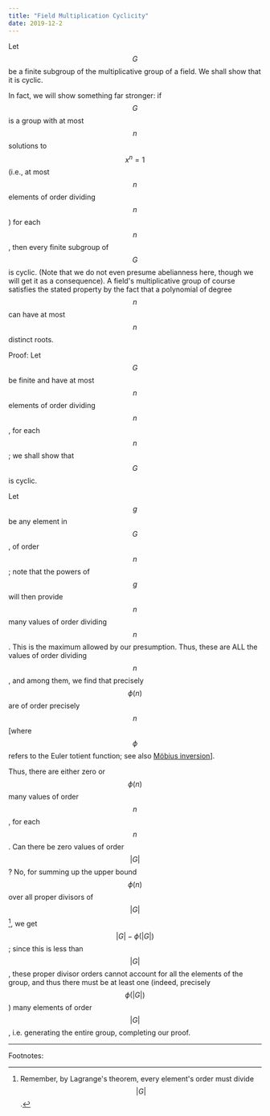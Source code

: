 ```yaml
---
title: "Field Multiplication Cyclicity"
date: 2019-12-2
---
```

Let $$G$$ be a finite subgroup of the multiplicative group of a field. We shall show that it is cyclic.

In fact, we will show something far stronger: if $$G$$ is a group with at most $$n$$ solutions to $$x^n = 1$$ (i.e., at most $$n$$ elements of order dividing $$n$$) for each $$n$$, then every finite subgroup of $$G$$ is cyclic. (Note that we do not even presume abelianness here, though we will get it as a consequence). A field's multiplicative group of course satisfies the stated property by the fact that a polynomial of degree $$n$$ can have at most $$n$$ distinct roots.

Proof: Let $$G$$ be finite and have at most $$n$$ elements of order dividing $$n$$, for each $$n$$; we shall show that $$G$$ is cyclic.

Let $$g$$ be any element in $$G$$, of order $$n$$; note that the powers of $$g$$ will then provide $$n$$ many values of order dividing $$n$$. This is the maximum allowed by our presumption. Thus, these are ALL the values of order dividing $$n$$, and among them, we find that precisely $$\phi(n)$$ are of order precisely $$n$$ [where $$\phi$$ refers to the Euler totient function; see also [Möbius inversion](@/MoebiusInversion.md)].

Thus, there are either zero or $$\phi(n)$$ many values of order $$n$$, for each $$n$$. Can there be zero values of order $$ \vert G \vert $$? No, for summing up the upper bound $$\phi(n)$$ over all proper divisors of $$ \vert G \vert $$ [^Lagrange], we get $$ \vert G \vert  - \phi( \vert G \vert )$$; since this is less than $$ \vert G \vert $$, these proper divisor orders cannot account for all the elements of the group, and thus there must be at least one (indeed, precisely $$\phi( \vert G \vert )$$) many elements of order $$ \vert G \vert $$, i.e. generating the entire group, completing our proof.

***
Footnotes:

[^Lagrange]: Remember, by Lagrange's theorem, every element's order must divide $$ \vert G \vert $$.